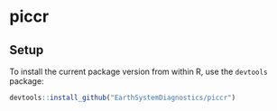 # piccr

## Setup

To install the current package version from within R, use the `devtools` package:

```r
devtools::install_github("EarthSystemDiagnostics/piccr")
```
